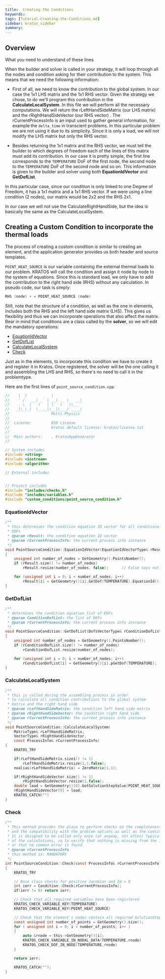 ```yaml
---
title:  Creating the Conditions
keywords: 
tags: [Tutorial-Creating-the-Conditions.md]
sidebar: kratos_sidebar
summary: 
---
```


## Overview
 
What you need to understand of these lines

When the builder and solver is called in your strategy, it will loop through all the nodes and condition asking for their contribution to the system. This means that we need the following information:

* First of all, we need to know the contribution to the global system. In our case the 1x1 LHS matrix and the 1x1 RHS vector. Given the strategy we chose, to do we'll program this contribution in the **CalculateLocalSystem**. In this file we will perform all the necessary computations. We will return the rLeftHandSideMatrix (our LHS matrix) and the rRightHandSideVector (our RHS vector) . The rCurrentProcessInfo is an input used to gather general information, for example the `delta_time` in transcient problems. In this particular problem we are not using it due to its simplicity. Since it is only a load, we will not modify the LHS matrix but only the RHS vector.

* Besides returning the 1x1 matrix and the RHS vector, we must tell the builder to which degrees of freedom each of the lines of this matrix must add its contribution. In our case it is pretty simple, the first line corresponds to the `TEMPERATURE` DoF of the first node, the second node to the `TEMPERATURE` DoF of the second node and so on. This information is given to the builder and solver using both **EquationIdVector** and **GetDofList**.

In this particular case, since our condition is only linked to one Degree of Freedom, it has a 1x1 matrix and a 1x1 RHS vector. If we were using a line condition (2 nodes), our matrix would be 2x2 and the RHS 2x1.

In our case we will not use the CalculateRightHandSide, but the idea is basically the same as the CalculateLocalSystem.

##  Creating a Custom Condition to incorporate the thermal loads

The process of creating a custom condition is similar to creating an element, and the application generator provides us both header and source templates.

`POINT_HEAT_SOURCE` is our variable containing the external thermal loads to our problem. KRATOS will call the condition and assign it node by node to the system of equations. Since this is standard load, we only have to add the contribution to the right hand side (RHS) without any calculation. In pseudo code, our task is simply: 

~~~c
RHS (node) + = POINT_HEAT_SOURCE (node)
~~~

Still, note that the structure of a condition, as well as the one in elements, includes both the RHS and the left hand side matrix (LHS). This gives us flexibility and thus we can incorporate operations that also affect the matrix. Bear in mind that conditions are a class called by the **solver**, so we will edit the mandatory operations:

* [EquationIdVector](Tutorial:-Creating-the-Conditions#equationidvector)
* [GetDofList](Tutorial:-Creating-the-Conditions#getdoflist)
* [CalculateLocalSystem](Tutorial:-Creating-the-Conditions#calculatelocalsystem)
* [Check](Tutorial:-Creating-the-Conditions#check)

Just as in the elements, to incorporate this condition we have to create it and register it in Kratos. Once registered, the solver will be the one calling it and assembling the LHS and RHS, so there's no need to call it in the problemtype.

Here are the first lines of `point_source_condition.cpp`:

~~~c
//    |  /           |
//    ' /   __| _` | __|  _ \   __|
//    . \  |   (   | |   (   |\__ `
//   _|\_\_|  \__,_|\__|\___/ ____/
//                   Multi-Physics
//
//  License:		 BSD License
//					 Kratos default license: kratos/license.txt
//
//  Main authors:    , KratosAppGenerator
//

// System includes
#include <string>
#include <iostream>
#include <algorithm>

// External includes


// Project includes
#include "includes/checks.h"
#include "includes/variables.h"
#include "custom_conditions/point_source_condition.h"
~~~


### EquationIdVector

~~~c
/**
 * this determines the condition equation ID vector for all conditional
 * DOFs
 * @param rResult: the condition equation ID vector
 * @param rCurrentProcessInfo: the current process info instance
 */
void PointSourceCondition::EquationIdVector(EquationIdVectorType& rResult, const ProcessInfo& CurrentProcessInfo) const
{
    unsigned int number_of_nodes = GetGeometry().PointsNumber();
    if (rResult.size() != number_of_nodes)
        rResult.resize(number_of_nodes, false);      // False says not to preserve existing storage!!

    for (unsigned int i = 0; i < number_of_nodes; i++)
        rResult[i] = GetGeometry()[i].GetDof(TEMPERATURE).EquationId();
}
~~~	

### GetDofList

~~~c
/**
 * determines the condition equation list of DOFs
 * @param ConditionDofList: the list of DOFs
 * @param rCurrentProcessInfo: the current process info instance
 */
void PointSourceCondition::GetDofList(DofsVectorType& rConditionDofList, const ProcessInfo& CurrentProcessInfo) const
{
    unsigned int number_of_nodes = GetGeometry().PointsNumber();
    if (rConditionDofList.size() != number_of_nodes)
        rConditionDofList.resize(number_of_nodes);

    for (unsigned int i = 0; i < number_of_nodes; i++)
        rConditionDofList[i] = GetGeometry()[i].pGetDof(TEMPERATURE);
}
~~~

### CalculateLocalSystem

~~~c
/**
 * this is called during the assembling process in order
 * to calculate all condition contributions to the global system
 * matrix and the right hand side
 * @param rLeftHandSideMatrix: the condition left hand side matrix
 * @param rRightHandSideVector: the condition right hand side
 * @param rCurrentProcessInfo: the current process info instance
 */
void PointSourceCondition::CalculateLocalSystem(
    MatrixType& rLeftHandSideMatrix,
    VectorType& rRightHandSideVector,
    const ProcessInfo& rCurrentProcessInfo)
{
    KRATOS_TRY

    if(rLeftHandSideMatrix.size1() != 1)
        rLeftHandSideMatrix.resize(1,1,false);
    noalias(rLeftHandSideMatrix) = ZeroMatrix(1,1);

    if(rRightHandSideVector.size() != 1)
        rRightHandSideVector.resize(1,false);
    double load = GetGeometry()[0].GetSolutionStepValue(POINT_HEAT_SOURCE);
    rRightHandSideVector[0] = load;
    KRATOS_CATCH("")
}
~~~

### Check

~~~c
/**
 * This method provides the place to perform checks on the completeness of the input
 * and the compatibility with the problem options as well as the contitutive laws selected
 * It is designed to be called only once (or anyway, not often) typically at the beginning
 * of the calculations, so to verify that nothing is missing from the input
 * or that no common error is found.
 * @param rCurrentProcessInfo
 * this method is: MANDATORY
 */
int PointSourceCondition::Check(const ProcessInfo& rCurrentProcessInfo) const
{
    KRATOS_TRY

    // Base class checks for positive Jacobian and Id > 0
    int ierr = Condition::Check(rCurrentProcessInfo);
    if(ierr != 0) return ierr;

    // Check that all required variables have been registered
    KRATOS_CHECK_VARIABLE_KEY(TEMPERATURE)
    KRATOS_CHECK_VARIABLE_KEY(POINT_HEAT_SOURCE)

    // Check that the element's nodes contain all required SolutionStepData and Degrees of freedom
    const unsigned int number_of_points = GetGeometry().size();
    for ( unsigned int i = 0; i < number_of_points; i++ )
    {
        auto &rnode = this->GetGeometry()[i];
        KRATOS_CHECK_VARIABLE_IN_NODAL_DATA(TEMPERATURE,rnode)
        KRATOS_CHECK_DOF_IN_NODE(TEMPERATURE,rnode)
    }

    return ierr;

    KRATOS_CATCH("");
}
~~~
